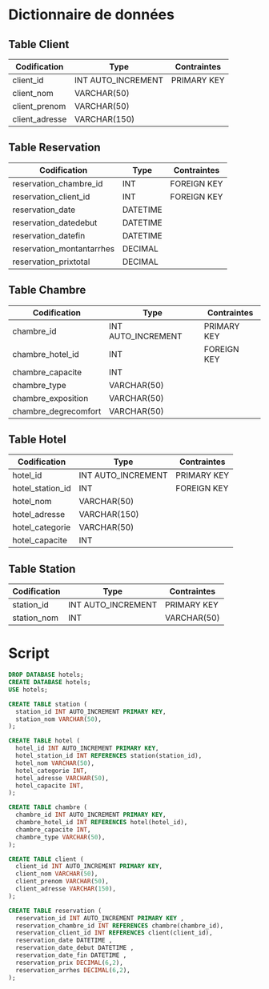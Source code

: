 # Dictionnaire de données

## Table Client
Codification | Type | Contraintes
---------|----------| -----------
 client_id | INT AUTO_INCREMENT | PRIMARY KEY
 client_nom |   VARCHAR(50)
 client_prenom | VARCHAR(50)
 client_adresse | VARCHAR(150)
  

 ## Table Reservation
Codification | Type | Contraintes
---------|----------| -----------
 reservation_chambre_id | INT | FOREIGN KEY
 reservation_client_id | INT | FOREIGN KEY
 reservation_date | DATETIME
 reservation_datedebut | DATETIME
 reservation_datefin | DATETIME
 reservation_montantarrhes | DECIMAL
 reservation_prixtotal | DECIMAL


## Table Chambre
Codification | Type | Contraintes
---------|----------| -----------
 chambre_id | INT AUTO_INCREMENT | PRIMARY KEY
 chambre_hotel_id | INT | FOREIGN KEY
 chambre_capacite | INT
 chambre_type | VARCHAR(50)
 chambre_exposition | VARCHAR(50)
 chambre_degrecomfort | VARCHAR(50)


## Table Hotel
Codification | Type | Contraintes
---------|----------| -----------
 hotel_id | INT AUTO_INCREMENT | PRIMARY KEY
 hotel_station_id| INT | FOREIGN KEY
 hotel_nom | VARCHAR(50)
 hotel_adresse | VARCHAR(150)
 hotel_categorie | VARCHAR(50)
 hotel_capacite | INT


## Table Station
Codification | Type | Contraintes
---------|----------| -----------
 station_id | INT AUTO_INCREMENT | PRIMARY KEY
 station_nom | INT | VARCHAR(50)



# Script
```sql
DROP DATABASE hotels;
CREATE DATABASE hotels; 
USE hotels;

CREATE TABLE station (
  station_id INT AUTO_INCREMENT PRIMARY KEY,
  station_nom VARCHAR(50),
);

CREATE TABLE hotel (
  hotel_id INT AUTO_INCREMENT PRIMARY KEY,
  hotel_station_id INT REFERENCES station(station_id),
  hotel_nom VARCHAR(50),
  hotel_categorie INT,
  hotel_adresse VARCHAR(50),
  hotel_capacite INT, 
);

CREATE TABLE chambre (
  chambre_id INT AUTO_INCREMENT PRIMARY KEY,
  chambre_hotel_id INT REFERENCES hotel(hotel_id),
  chambre_capacite INT,
  chambre_type VARCHAR(50),
);

CREATE TABLE client (
  client_id INT AUTO_INCREMENT PRIMARY KEY,
  client_nom VARCHAR(50),
  client_prenom VARCHAR(50),
  client_adresse VARCHAR(150),
);

CREATE TABLE reservation (
  reservation_id INT AUTO_INCREMENT PRIMARY KEY ,
  reservation_chambre_id INT REFERENCES chambre(chambre_id),
  reservation_client_id INT REFERENCES client(client_id),
  reservation_date DATETIME ,
  reservation_date_debut DATETIME ,
  reservation_date_fin DATETIME ,
  reservation_prix DECIMAL(6,2),
  reservation_arrhes DECIMAL(6,2),
);
```
